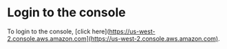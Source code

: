 # Login to the console

To login to the console, [click here](https://us-west-2.console.aws.amazon.com](https://us-west-2.console.aws.amazon.com).
